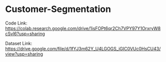 # Customer-Segmentation

Code Link: https://colab.research.google.com/drive/1isFOPt6qr2Ch7VPY97Y1OrxryW8cSvl6?usp=sharing

Dataset Link: https://drive.google.com/file/d/1fYJ3m62Y_U4LGOGS_iGIC0VUc0HsCU43/view?usp=sharing
